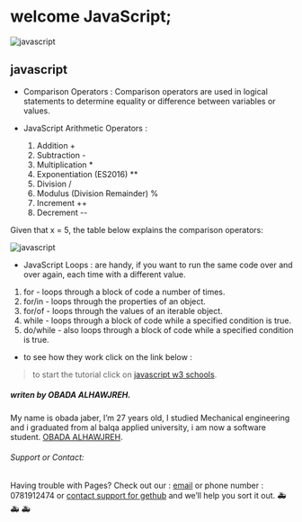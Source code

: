 # welcome JavaScript;


![javascript](https://miro.medium.com/max/800/1*bxEkHw1xewxOFjmGunb-Cw.png)
## javascript

* Comparison Operators : Comparison operators are used in logical statements to determine equality or difference between variables or values.

* JavaScript Arithmetic Operators :
	1. Addition +
	2. Subtraction -
  3. Multiplication *
	4. Exponentiation (ES2016) **
	5. Division /
	6. Modulus (Division Remainder) %
	7. Increment ++
	8. Decrement --

Given that x = 5, the table below explains the comparison operators:

![javascript](https://www12.0zz0.com/2021/02/24/22/115314789.png)

* JavaScript Loops : are handy, if you want to run the same code over and over again, each time with a different value.
1. for - loops through a block of code a number of times.
2. for/in - loops through the properties of an object.
3. for/of - loops through the values of an iterable object.
4. while - loops through a block of code while a specified condition is true.
5. do/while - also loops through a block of code while a specified condition is true.

* to see how they work click on the link below :


>to start the tutorial click on [javascript w3 schools](https://www.w3schools.com/js/DEFAULT.asp).

##### *writen by OBADA ALHAWJREH.*

My name is obada jaber, I’m 27 years old, I studied Mechanical engineering and i graduated from al balqa applied university, i am now a software student. [OBADA ALHAWJREH](https://github.com/Obada-gh). 

###### *Support or Contact:*

Having trouble with Pages? Check out our : [email](obada7jaber7@gmail.com) or phone number : 0781912474 or [contact support for gethub](https://support.github.com/contact) and we’ll help you sort it out. &#x1F691; &#x1F691; &#x1F691;

